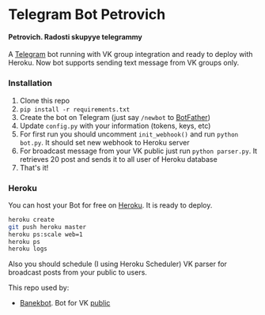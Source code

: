 # Telegram Bot Petrovich
#### Petrovich. Radosti skupyye telegrammy
A [Telegram](https://telegram.org/) bot running with VK group integration and ready to deploy with Heroku.
Now bot supports sending text message from VK groups only.

### Installation
1. Clone this repo
2. `pip install -r requirements.txt`
3. Create the bot on Telegram (just say `/newbot` to [BotFather](https://core.telegram.org/bots#botfather))
4. Update `config.py` with your information (tokens, keys, etc)
5. For first run you should uncomment `init_webhook()` and run `python bot.py`. It should set new webhook to Heroku server
6. For broadcast message from your VK public just run `python parser.py`. It retrieves 20 post and sends it to all user of Heroku database
7. That's it!

### Heroku
You can host your Bot for free on [Heroku](http://heroku.com). It is ready to deploy.

```bash
heroku create
git push heroku master
heroku ps:scale web=1
heroku ps
heroku logs
```

Also you should schedule (I using Heroku Scheduler) VK parser for broadcast posts from your public to users.

This repo used by: 
* [Banekbot](http://telegram.me/banekbot). Bot for VK [public](https://vk.com/baneks)

